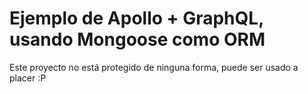 # Ejemplo de Apollo + GraphQL, usando Mongoose como ORM
Este proyecto no está protegido de ninguna forma, puede ser usado a placer :P
